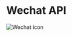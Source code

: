 # Wechat API
 ![Wechat icon](https://s1.mzstatic.com/us/r30/Purple5/v4/3a/48/23/3a482393-3d44-6b70-b387-95d9034b2c84/mzl.zmhbaqco.175x175-75.jpg)

